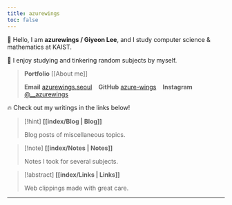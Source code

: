 ```yaml
---
title: azurewings
toc: false
---
```


👋 Hello, I am **azurewings / Giyeon Lee**, and I study computer science & mathematics at KAIST.

🦊 I enjoy studying and tinkering random subjects by myself.

> **Portfolio** [[About me]]
>
> **Email** [azurewings.seoul](mailto:azurewings.seoul@gmail.com)
&ensp;
**GitHub** [azure-wings](https://github.com/azure-wings)
&ensp;
**Instagram** [@__azurewings](https://www.instagram.com/__azurewings/)


🔥 Check out my writings in the links below!

> [!hint] **[[index/Blog | Blog]]**
> 
> Blog posts of miscellaneous topics.

> [!note] **[[index/Notes | Notes]]**
> 
> Notes I took for several subjects.

> [!abstract] **[[index/Links | Links]]**
> 
> Web clippings made with great care.

---

<!-- <a href="https://github.com/azure-wings" target="_blank"><img src="https://img.shields.io/badge/Github-282828?style=for-the-badge&logo=GitHub&logoColor=white"/></a>
<a href="https://www.linkedin.com/in/leegiyeon" target="_blank"><img src="https://img.shields.io/badge/LinkedIn-0A66C2?style=for-the-badge&logo=LinkedIn&logoColor=white"/></a>
<a href="mailto:azurewings.seoul@gmail.com" target="_blank"><img src="https://img.shields.io/badge/Email-EA4335?style=for-the-badge&logo=Gmail&logoColor=white"/></a> -->